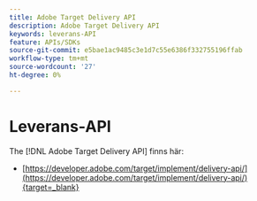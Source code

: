 ```yaml
---
title: Adobe Target Delivery API
description: Adobe Target Delivery API
keywords: leverans-API
feature: APIs/SDKs
source-git-commit: e5bae1ac9485c3e1d7c55e6386f332755196ffab
workflow-type: tm+mt
source-wordcount: '27'
ht-degree: 0%

---
```


# Leverans-API

The [!DNL Adobe Target Delivery API] finns här:

* [https://developer.adobe.com/target/implement/delivery-api/](https://developer.adobe.com/target/implement/delivery-api/){target=_blank}